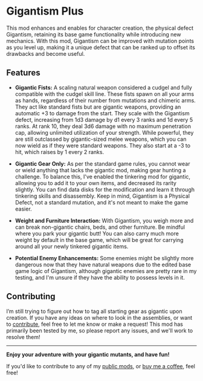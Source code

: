 # Gigantism Plus

This mod enhances and enables for character creation, the physical defect Gigantism, retaining its base game functionality while introducing new mechanics. With this mod, Gigantism can be improved with mutation points as you level up, making it a unique defect that can be ranked up to offset its drawbacks and become useful.

## Features

- **Gigantic Fists:** A scaling natural weapon considered a cudgel and fully compatible with the cudgel skill line. These fists spawn on all your arms as hands, regardless of their number from mutations and chimeric arms. They act like standard fists but are gigantic weapons, providing an automatic +3 to damage from the start. They scale with the Gigantism defect, increasing from 1d3 damage by d1 every 3 ranks and 1d every 5 ranks. At rank 10, they deal 3d6 damage with no maximum penetration cap, allowing unlimited utilization of your strength. While powerful, they are still outclassed by gigantic-sized melee weapons, which you can now wield as if they were standard weapons. They also start at a -3 to hit, which raises by 1 every 2 ranks.

- **Gigantic Gear Only:** As per the standard game rules, you cannot wear or wield anything that lacks the gigantic mod, making gear hunting a challenge. To balance this, I've enabled the tinkering mod for gigantic, allowing you to add it to your own items, and decreased its rarity slightly. You can find data disks for the modification and learn it through tinkering skills and disassembly. Keep in mind, Gigantism is a Physical Defect, not a standard mutation, and it's not meant to make the game easier.

- **Weight and Furniture Interaction:** With Gigantism, you weigh more and can break non-gigantic chairs, beds, and other furniture. Be mindful where you park your gigantic butt! You can also carry much more weight by default in the base game, which will be great for carrying around all your newly tinkered gigantic items.

- **Potential Enemy Enhancements:** Some enemies might be slightly more dangerous now that they have natural weapons due to the edited base game logic of Gigantism, although gigantic enemies are pretty rare in my testing, and I'm unsure if they have the ability to possess levels in it.

## Contributing

I’m still trying to figure out how to tag all starting gear as gigantic upon creation. If you have any ideas on where to look in the assemblies, or want to [contribute](https://github.com/hyd-n-plyn-syt/Gigantism-Plus), feel free to let me know or make a request! This mod has primarily been tested by me, so please report any issues, and we'll work to resolve them!

---

**Enjoy your adventure with your gigantic mutants, and have fun!**

If you'd like to contribute to any of my [public mods](https://github.com/hyd-n-plyn-syt?tab=repositories), or [buy me a coffee](https://ko-fi.com/hydnplynsyt), feel free!
